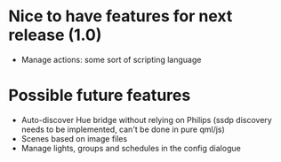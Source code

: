 # Nice to have features for next release (1.0)

* Manage actions: some sort of scripting language

# Possible future features

* Auto-discover Hue bridge without relying on Philips (ssdp discovery needs to be implemented, can't be done in pure qml/js)
* Scenes based on image files
* Manage lights, groups and schedules in the config dialogue
